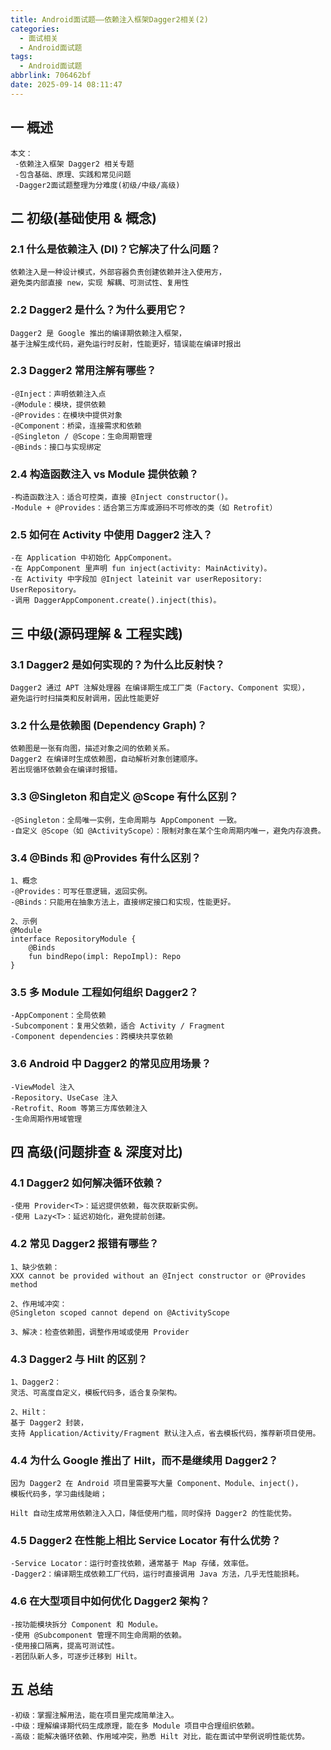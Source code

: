 ```yaml
---
title: Android面试题——依赖注入框架Dagger2相关(2)
categories:
  - 面试相关
  - Android面试题
tags:
  - Android面试题
abbrlink: 706462bf
date: 2025-09-14 08:11:47
---
```

## 一 概述

```
本文：
 -依赖注入框架 Dagger2 相关专题
 -包含基础、原理、实践和常见问题
 -Dagger2面试题整理为分难度(初级/中级/高级)
```

<!--more-->

## 二 初级(基础使用 & 概念)

### 2.1 什么是依赖注入 (DI)？它解决了什么问题？

```
依赖注入是一种设计模式，外部容器负责创建依赖并注入使用方，
避免类内部直接 new，实现 解耦、可测试性、复用性
```

### 2.2 Dagger2 是什么？为什么要用它？

```
Dagger2 是 Google 推出的编译期依赖注入框架，
基于注解生成代码，避免运行时反射，性能更好，错误能在编译时报出
```

### 2.3 Dagger2 常用注解有哪些？

```
-@Inject：声明依赖注入点
-@Module：模块，提供依赖
-@Provides：在模块中提供对象
-@Component：桥梁，连接需求和依赖
-@Singleton / @Scope：生命周期管理
-@Binds：接口与实现绑定
```

### 2.4 构造函数注入 vs Module 提供依赖？

```
-构造函数注入：适合可控类，直接 @Inject constructor()。
-Module + @Provides：适合第三方库或源码不可修改的类（如 Retrofit）
```

### 2.5 如何在 Activity 中使用 Dagger2 注入？

```
-在 Application 中初始化 AppComponent。
-在 AppComponent 里声明 fun inject(activity: MainActivity)。
-在 Activity 中字段加 @Inject lateinit var userRepository: UserRepository。
-调用 DaggerAppComponent.create().inject(this)。
```

## 三  中级(源码理解 & 工程实践)

### 3.1 Dagger2 是如何实现的？为什么比反射快？

```
Dagger2 通过 APT 注解处理器 在编译期生成工厂类（Factory、Component 实现），
避免运行时扫描类和反射调用，因此性能更好
```

### 3.2 什么是依赖图 (Dependency Graph)？

```
依赖图是一张有向图，描述对象之间的依赖关系。
Dagger2 在编译时生成依赖图，自动解析对象创建顺序。
若出现循环依赖会在编译时报错。
```

### 3.3 @Singleton 和自定义 @Scope 有什么区别？

```
-@Singleton：全局唯一实例，生命周期与 AppComponent 一致。
-自定义 @Scope（如 @ActivityScope）：限制对象在某个生命周期内唯一，避免内存浪费。
```

### 3.4 @Binds 和 @Provides 有什么区别？

```
1、概念
-@Provides：可写任意逻辑，返回实例。
-@Binds：只能用在抽象方法上，直接绑定接口和实现，性能更好。

2、示例
@Module
interface RepositoryModule {
    @Binds
    fun bindRepo(impl: RepoImpl): Repo
}
```

### 3.5 多 Module 工程如何组织 Dagger2？

```
-AppComponent：全局依赖
-Subcomponent：复用父依赖，适合 Activity / Fragment
-Component dependencies：跨模块共享依赖
```

### 3.6 Android 中 Dagger2 的常见应用场景？

```
-ViewModel 注入
-Repository、UseCase 注入
-Retrofit、Room 等第三方库依赖注入
-生命周期作用域管理
```

## 四 高级(问题排查 & 深度对比)

### 4.1 Dagger2 如何解决循环依赖？

```
-使用 Provider<T>：延迟提供依赖，每次获取新实例。
-使用 Lazy<T>：延迟初始化，避免提前创建。
```

### 4.2 常见 Dagger2 报错有哪些？

```
1、缺少依赖：
XXX cannot be provided without an @Inject constructor or @Provides method

2、作用域冲突：
@Singleton scoped cannot depend on @ActivityScope

3、解决：检查依赖图，调整作用域或使用 Provider
```

### 4.3 Dagger2 与 Hilt 的区别？

```
1、Dagger2：
灵活、可高度自定义，模板代码多，适合复杂架构。

2、Hilt：
基于 Dagger2 封装，
支持 Application/Activity/Fragment 默认注入点，省去模板代码，推荐新项目使用。
```

### 4.4 为什么 Google 推出了 Hilt，而不是继续用 Dagger2？

```
因为 Dagger2 在 Android 项目里需要写大量 Component、Module、inject()，
模板代码多，学习曲线陡峭；

Hilt 自动生成常用依赖注入入口，降低使用门槛，同时保持 Dagger2 的性能优势。
```

### 4.5 Dagger2 在性能上相比 Service Locator 有什么优势？

```
-Service Locator：运行时查找依赖，通常基于 Map 存储，效率低。
-Dagger2：编译期生成依赖工厂代码，运行时直接调用 Java 方法，几乎无性能损耗。
```

### 4.6 在大型项目中如何优化 Dagger2 架构？

```
-按功能模块拆分 Component 和 Module。
-使用 @Subcomponent 管理不同生命周期的依赖。
-使用接口隔离，提高可测试性。
-若团队新人多，可逐步迁移到 Hilt。
```

## 五 总结

```
-初级：掌握注解用法，能在项目里完成简单注入。
-中级：理解编译期代码生成原理，能在多 Module 项目中合理组织依赖。
-高级：能解决循环依赖、作用域冲突，熟悉 Hilt 对比，能在面试中举例说明性能优势。
```

